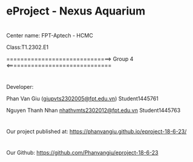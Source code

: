 # eProject - Nexus Aquarium
#
Center name: FPT-Aptech - HCMC 

Class:T1.2302.E1

==============================> Group 4 <==============================
#
Developer:

Phan Van Giu (giupvts2302005@fpt.edu.vn) Student1445761

Nguyen Thanh Nhan nhathvmts2302012@fpt.edu.vn Student1445763
#
Our project published at: https://phanvangiu.github.io/eproject-18-6-23/
#
Our Github: https://github.com/Phanvangiu/eproject-18-6-23
